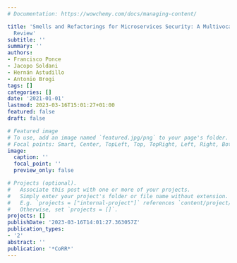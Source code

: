```yaml
---
# Documentation: https://wowchemy.com/docs/managing-content/

title: 'Smells and Refactorings for Microservices Security: A Multivocal Literature
  Review'
subtitle: ''
summary: ''
authors:
- Francisco Ponce
- Jacopo Soldani
- Hernán Astudillo
- Antonio Brogi
tags: []
categories: []
date: '2021-01-01'
lastmod: 2023-03-16T15:01:27+01:00
featured: false
draft: false

# Featured image
# To use, add an image named `featured.jpg/png` to your page's folder.
# Focal points: Smart, Center, TopLeft, Top, TopRight, Left, Right, BottomLeft, Bottom, BottomRight.
image:
  caption: ''
  focal_point: ''
  preview_only: false

# Projects (optional).
#   Associate this post with one or more of your projects.
#   Simply enter your project's folder or file name without extension.
#   E.g. `projects = ["internal-project"]` references `content/project/deep-learning/index.md`.
#   Otherwise, set `projects = []`.
projects: []
publishDate: '2023-03-16T14:01:27.363057Z'
publication_types:
- '2'
abstract: ''
publication: '*CoRR*'
---
```

